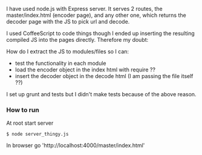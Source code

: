 
I have used node.js with Express server. It serves 2 routes, the master/index.html (encoder page), and any other one, which returns the decoder page with the JS to pick url and decode.

I used CoffeeScript to code things though I ended up inserting the resulting compiled JS into the pages directly.
Therefore my doubt:

How do I extract the JS to modules/files so I can:

- test the functionality in each module
- load the encoder object in the index html with require ??
- insert the decoder object in the decode html (I am passing the file itself ??)

I set up grunt and tests but I didn't make tests because of the above reason.

### How to run

At root start server

```
$ node server_thingy.js
```

In browser go 'http://localhost:4000/master/index.html'
